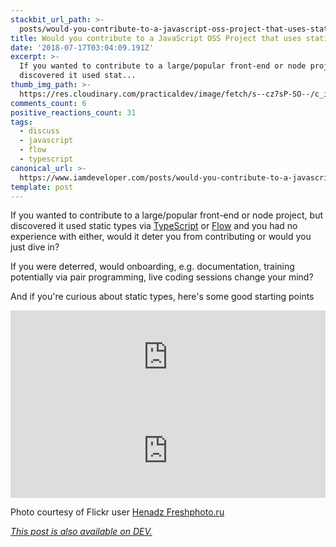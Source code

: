 ```yaml
---
stackbit_url_path: >-
  posts/would-you-contribute-to-a-javascript-oss-project-that-uses-static-types-195p
title: Would you contribute to a JavaScript OSS Project that uses static types?
date: '2018-07-17T03:04:09.191Z'
excerpt: >-
  If you wanted to contribute to a large/popular front-end or node project, but
  discovered it used stat...
thumb_img_path: >-
  https://res.cloudinary.com/practicaldev/image/fetch/s--cz7sP-SO--/c_imagga_scale,f_auto,fl_progressive,h_420,q_auto,w_1000/https://thepracticaldev.s3.amazonaws.com/i/7w2tskezj69c2phjkt6i.jpg
comments_count: 6
positive_reactions_count: 31
tags:
  - discuss
  - javascript
  - flow
  - typescript
canonical_url: >-
  https://www.iamdeveloper.com/posts/would-you-contribute-to-a-javascript-oss-project-that-uses-static-types-195p/
template: post
---
```



If you wanted to contribute to a large/popular front-end or node project, but discovered it used static types via [TypeScript](http://typescriptlang.org) or [Flow](https://flow.org) and you had no experience with either, would it deter you from contributing or would you just dive in?

If you were deterred, would onboarding, e.g. documentation, training potentially via pair programming, live coding sessions change your mind?

And if you're curious about static types, here's some good starting points


<iframe class="liquidTag" src="https://dev.to/embed/link?args=https%3A%2F%2Fdev.to%2Fiampeekay%2Fwhy-use-static-types-in-javascript-part-1" style="border: 0; width: 100%;"></iframe>



<iframe class="liquidTag" src="https://dev.to/embed/link?args=https%3A%2F%2Fdev.to%2Fnickytonline%2Fwhy-you-might-want-to-consider-using-typescript-6j3" style="border: 0; width: 100%;"></iframe>


Photo courtesy of Flickr user [Henadz Freshphoto.ru](https://www.flickr.com/photos/fresh_photo/3479598520/in/photolist-6itRpW-nfXssr-V1B6h2-6N7KDy-e6Bzw1-UVpCa9-7DTxnq-bjQkyj-9aN8Yp-25tVC2F-dmK3VA-27W3R8G-6nB9e7-fi4tuv-982WYa-Q6gGQ-7vdFmV-4CzMUA-ccPmJU-U4e3YL-9DTVA4-QkvfB-TcwvDu-7ec2pJ-9VuXQm-57Dz8o-i2hk7-J8C8mB-f2t5gC-ak9uUE-4Sf5QG-cVUGCq-beHCfK-6VGj5T-fd6Gv8-2pihGv-CQgX9a-VtQ1VN-FqCdw-DT6UK-7TocUq-s6bmhb-fx8CC1-dQjSEy-roiN1c-HWRP76-YYwcUY-2WMAg9-4o9XLu-23Ddb39)

*[This post is also available on DEV.](https://dev.to/nickytonline/would-you-contribute-to-a-javascript-oss-project-that-uses-static-types-195p)*


<script>
const parent = document.getElementsByTagName('head')[0];
const script = document.createElement('script');
script.type = 'text/javascript';
script.src = 'https://cdnjs.cloudflare.com/ajax/libs/iframe-resizer/4.1.1/iframeResizer.min.js';
script.charset = 'utf-8';
script.onload = function() {
    window.iFrameResize({}, '.liquidTag');
};
parent.appendChild(script);
</script>    
